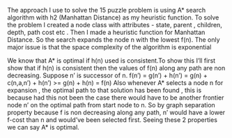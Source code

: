 

The approach I use to solve the 15 puzzle problem is using A* search algorithm with h2
(Manhattan Distance) as my heuristic function. To solve the problem I created a node class
with attributes - state, parent , children, depth, path cost etc . Then I made a heuristic
function for Manhattan Distance. So the search expands the node n with the lowest f(n).
The only major issue is that the space complexity of the algorithm is exponential

We know that A* is optimal if h(n) used is consistent.To
show this I’ll first show that if h(n) is consistent then the values of f(n) along any path are
non decreasing. Suppose n’ is successor of n.
f(n’) = g(n’) + h(n’) = g(n) + c(n,a,n’) + h(n’) >= g(n) + h(n) = f(n)
Also whenever A* selects a node n for expansion , the optimal path to that solution has
been found , this is because had this not been the case there would have to be another
frontier node n’ on the optimal path from start node to n. So by graph separation property
because f is non decreasing along any path, n’ would have a lower f-cost than n and
would’ve been selected first.
Seeing these 2 properties we can say A* is optimal.

